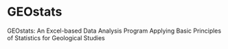 # GEOstats
GEOstats: An Excel-based Data Analysis Program Applying Basic Principles of Statistics for Geological Studies
